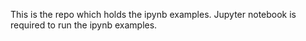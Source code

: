 This is the repo which holds the ipynb examples.
Jupyter notebook is required to run the ipynb examples.
